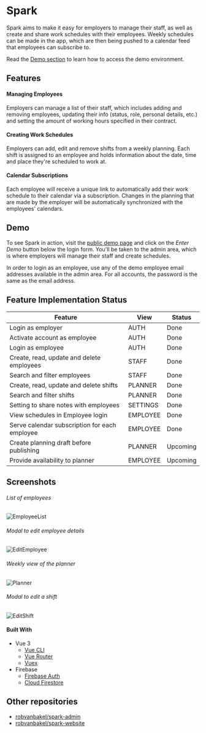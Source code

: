 # Spark

Spark aims to make it easy for employers to manage their staff, as well as create and share work schedules with their employees. Weekly schedules can be made in the app, which are then being pushed to a calendar feed that employees can subscribe to.

Read the [Demo section](#demo) to learn how to access the demo environment.

## Features

#### Managing Employees

Employers can manage a list of their staff, which includes adding and removing employees, updating their info (status, role, personal details, etc.) and setting the amount of working hours specified in their contract.

#### Creating Work Schedules

Employers can add, edit and remove shifts from a weekly planning. Each shift is assigned to an employee and holds information about the date, time and place they're scheduled to work at.

#### Calendar Subscriptions

Each employee will receive a unique link to automatically add their work schedule to their calendar via a subscription. Changes in the planning that are made by the employer will be automatically synchronized with the employees' calendars.

## Demo

To see Spark in action, visit the [public demo page](https://demo.sparkscheduler.com) and click on the _Enter Demo_ button below the login form. You'll be taken to the admin area, which is where employers will manage their staff and create schedules.

In order to login as an employee, use any of the demo employee email addresses available in the admin area. For all accounts, the password is the same as the email address.

## Feature Implementation Status

| Feature                                       | View     | Status   |
| --------------------------------------------- | -------- | -------- |
| Login as employer                             | AUTH     | Done     |
| Activate account as employee                  | AUTH     | Done     |
| Login as employee                             | AUTH     | Done     |
| Create, read, update and delete employees     | STAFF    | Done     |
| Search and filter employees                   | STAFF    | Done     |
| Create, read, update and delete shifts        | PLANNER  | Done     |
| Search and filter shifts                      | PLANNER  | Done     |
| Setting to share notes with employees         | SETTINGS | Done     |
| View schedules in Employee login              | EMPLOYEE | Done     |
| Serve calendar subscription for each employee | EMPLOYEE | Done     |
| Create planning draft before publishing       | PLANNER  | Upcoming |
| Provide availability to planner               | EMPLOYEE | Upcoming |

## Screenshots

###### List of employees

![EmployeeList](https://i.imgur.com/CDkqjqD.jpg)

###### Modal to edit employee details

![EditEmployee](https://i.imgur.com/Mt6jfpl.jpg)

###### Weekly view of the planner

![Planner](https://i.imgur.com/qJYeze7.jpg)

###### Modal to edit a shift

![EditShift](https://i.imgur.com/8lHjFzo.jpg)

#### Built With

- Vue 3
  - [Vue CLI](https://cli.vuejs.org)
  - [Vue Router](https://next.router.vuejs.org)
  - [Vuex](https://next.vuex.vuejs.org)
- Firebase
  - [Firebase Auth](https://firebase.google.com/docs/auth)
  - [Cloud Firestore](https://firebase.google.com/docs/firestore)

## Other repositories

- [robvanbakel/spark-admin](https://github.com/robvanbakel/spark-admin)
- [robvanbakel/spark-website](https://github.com/robvanbakel/spark-website)
